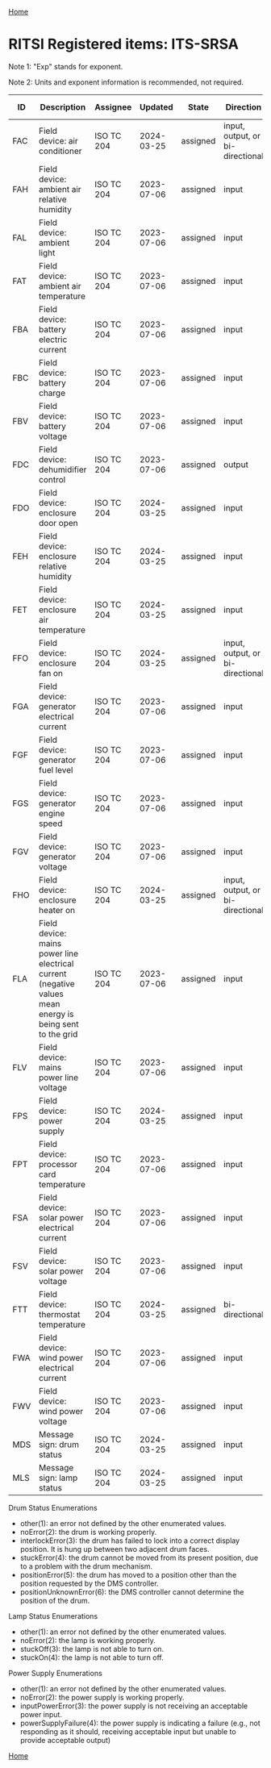 [Home](readme.md)

# RITSI Registered items: ITS-SRSA

Note 1: "Exp" stands for exponent.

Note 2: Units and exponent information is recommended, not required.


|ID |Description                           |Assignee  |Updated   |State   |Direction| Units  |Exp|Imprecision| Test Activation|
|---|--------------------------------------|----------|----------|--------|---------|--------|---|-----------|-----|
|FAC|Field device: air conditioner         |ISO TC 204|2024-03-25|assigned|input, output, or bi-directional|Boolean |0  |          0|Yes|
|FAH|Field device: ambient air relative humidity|ISO TC 204|2023-07-06|assigned|input|Percent|-1 |       <100|No|
|FAL|Field device: ambient light           |ISO TC 204|2023-07-06|assigned|input    |Unitless|0  |         NA|No|
|FAT|Field device: ambient air temperature |ISO TC 204|2023-07-06|assigned|input    |Celsius |-2 |       <100|No|
|FBA|Field device: battery electric current|ISO TC 204|2023-07-06|assigned|input    |Amperes |-2 |       <100|No|
|FBC|Field device: battery charge          |ISO TC 204|2023-07-06|assigned|input    |Percent |-1 |       <100|No|
|FBV|Field device: battery voltage         |ISO TC 204|2023-07-06|assigned|input    |Volts   |-2 |       <100|No|
|FDC|Field device: dehumidifier control    |ISO TC 204|2023-07-06|assigned|output   |Boolean |0  |          0|Yes|
|FDO|Field device: enclosure door open     |ISO TC 204|2024-03-25|assigned|input    |Boolean |0  |          0|No|
|FEH|Field device: enclosure relative humidity|ISO TC 204|2024-03-25|assigned|input|Percent|-1 |       <100|No|
|FET|Field device: enclosure air temperature |ISO TC 204|2024-03-25|assigned|input    |Celsius |-2 |       <100|No|
|FFO|Field device: enclosure fan on        |ISO TC 204|2024-03-25|assigned|input, output, or bi-directional|Boolean |0  |          0|Yes|
|FGA|Field device: generator electrical current|ISO TC 204|2023-07-06|assigned|input|Amperes |-2 |       <100|No|
|FGF|Field device: generator fuel level    |ISO TC 204|2023-07-06|assigned|input    |Percent |-1 |       <100|No|
|FGS|Field device: generator engine speed  |ISO TC 204|2023-07-06|assigned|input    |RPM     |0  |       <100|No|
|FGV|Field device: generator voltage       |ISO TC 204|2023-07-06|assigned|input    |Volts   |-2 |       <100|No|
|FHO|Field device: enclosure heater on     |ISO TC 204|2024-03-25|assigned|input, output, or bi-directional|Boolean |0  |          0|Yes|
|FLA|Field device: mains power line electrical current (negative values mean energy is being sent to the grid|ISO TC 204|2023-07-06|assigned|input|Amperes|-2|<100|No|
|FLV|Field device: mains power line voltage|ISO TC 204|2023-07-06|assigned|input    |Volts |-2 |       <100|No|
|FPS|Field device: power supply            |ISO TC 204|2024-03-25|assigned|input    |Enumerated   |0 |       NA|No|
|FPT|Field device: processor card temperature|ISO TC 204|2023-07-06|assigned|input  |Celsius   |-2 |       <100|No|
|FSA|Field device: solar power electrical current|ISO TC 204|2023-07-06|assigned|input|Amperes|-2|       <100|No|
|FSV|Field device: solar power voltage     |ISO TC 204|2023-07-06|assigned|input    |Volts |-2 |       <100|No|
|FTT|Field device: thermostat temperature  |ISO TC 204|2024-03-25|assigned|bi-directional|Celsius |-2 |  <100|No|
|FWA|Field device: wind power electrical current|ISO TC 204|2023-07-06|assigned|input|Amperes|-2 |       <100|No|
|FWV|Field device: wind power voltage      |ISO TC 204|2023-07-06|assigned|input    |Volts |-2 |       <100|No|
|MDS|Message sign: drum status             |ISO TC 204|2024-03-25|assigned|input|Enumerated|0  |         NA|No|
|MLS|Message sign: lamp status             |ISO TC 204|2024-03-25|assigned|input|Enumerated|0  |         NA|Yes|


Drum Status Enumerations
- other(1): an error not defined by the other enumerated values.
- noError(2): the drum is working properly.
- interlockError(3): the drum has failed to lock into a correct display position. It is hung up between two adjacent drum faces.
- stuckError(4): the drum cannot be moved from its present position, due to a problem with the drum mechanism.
- positionError(5): the drum has moved to a position other than the position requested by the DMS controller.
- positionUnknownError(6): the DMS controller cannot determine the position of the drum.

Lamp Status Enumerations
- other(1): an error not defined by the other enumerated values.
- noError(2): the lamp is working properly.
- stuckOff(3): the lamp is not able to turn on.
- stuckOn(4): the lamp is not able to turn off.

Power Supply Enumerations
- other(1): an error not defined by the other enumerated values.
- noError(2): the power supply is working properly.
- inputPowerError(3): the power supply is not receiving an acceptable power input.
- powerSupplyFailure(4): the power supply is indicating a failure (e.g., not responding as it should, receiving acceptable input but unable to provide acceptable output)

[Home](readme.md)

